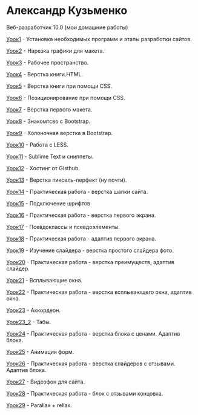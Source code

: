 

# Александр Кузьменко
Веб-разработчик 10.0 (мои домашние работы)

[Урок1](https://purplejam.github.io/lesson_1/ "ДЗ1") - Установка необходимых программ и этапы разработки сайтов.

[Урок2](https://purplejam.github.io/lesson_2/ "ДЗ2") - Нарезка графики для макета.

[Урок3](https://purplejam.github.io/lesson_3/ "ДЗ3") - Рабочее пространство.

[Урок4](https://purplejam.github.io/lesson_4/ "ДЗ4") - Верстка книги.HTML.

[Урок5](https://purplejam.github.io/lesson_5/ "ДЗ5") - Верстка книги при помощи  CSS.

[Урок6](https://purplejam.github.io/lesson_6/ "ДЗ6") - Позиционирование при помощи CSS.

[Урок7](https://purplejam.github.io/lesson_7 "ДЗ7") - Верстка первого макета.

[Урок8](https://purplejam.github.io/lesson_8/ "ДЗ8") - Знакомтсво с Bootstrap.

[Урок9](https://purplejam.github.io/lesson_9/ "ДЗ9") - Колоночная верстка в Bootstrap.

[Урок10](https://purplejam.github.io/lesson_10/ "ДЗ10") - Работа с LESS.

[Урок11](https://purplejam.github.io/lesson_11/ "ДЗ11") - Sublime Text и сниппеты.

[Урок12](https://purplejam.github.io/ "ДЗ12") - Хостинг от Gisthub.

[Урок13](https://purplejam.github.io/lessons_13/ "ДЗ13") - Верстка пиксель-перфект (ну почти).

[Урок14](https://purplejam.github.io/lessons_14/ "ДЗ14") - Практическая работа - верстка шапки сайта. 

[Урок15](https://purplejam.github.io/lessons_15/ "ДЗ14") - Подключение шрифтов

[Урок16](https://purplejam.github.io/lessons_16/ "ДЗ14") - Практическая работа - верстка первого экрана. 

[Урок17](https://purplejam.github.io/lesson_17/ "ДЗ14") - Псевдоклассы и псевдоэлементы. 

[Урок18](https://purplejam.github.io/lesson_18/ "ДЗ14") - Практическая работа - адаптив первого экрана. 

[Урок19](https://purplejam.github.io/lesson_19/ "ДЗ14") - Изучение слайдера - верстка простого слайдера фото. 

[Урок20](https://purplejam.github.io/lesson_20/ "ДЗ14") - Практическая работа - верстка преимуществ, адаптив слайдер. 

[Урок21](https://purplejam.github.io/lesson_21/ "ДЗ14") - Всплывающие окна. 

[Урок22](https://purplejam.github.io/lesson_22/ "ДЗ14") - Практическая работа - верстка всплывающего окна, адаптив окна.

[Урок23](https://purplejam.github.io/lesson_23/ "ДЗ14") - Аккордеон. 

[Урок23_2](https://purplejam.github.io/lesson_23_2/ "ДЗ14") - Табы.

[Урок24](https://purplejam.github.io/lesson_24/ "ДЗ14") - Практическая работа - верстка блока с ценами. Адаптив блока.

[Урок25](https://purplejam.github.io/lesson_25/ "ДЗ14") - Анимация форм.

[Урок26](https://purplejam.github.io/lesson_26/ "ДЗ14") - Практическая работа - верстка слайдеров с отзывами. Адаптив блока.

[Урок27](https://purplejam.github.io/lesson_27/ "ДЗ14") - Видеофон для сайта.

[Урок28](https://purplejam.github.io/lesson_28/ "ДЗ14") - Практическая работа - блок с отзывами концовка. 

[Урок29](https://purplejam.github.io/lesson_29/ "ДЗ14") - Parallax + rellax. 






